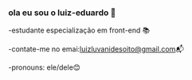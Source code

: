 ### ola eu sou o luiz-eduardo 👋

-estudante especialização em front-end 📚

-contate-me no emai:luizluvanidesoito@gmail.com📬

-pronouns: ele/dele😊
